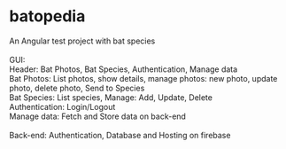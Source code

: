 # batopedia
An Angular test project with bat species<br>
<br>
GUI:<br>
Header: Bat Photos, Bat Species, Authentication, Manage data <br>
Bat Photos: List photos, show details, manage photos: new photo, update photo, delete photo, Send to Species <br>
Bat Species: List species, Manage: Add, Update, Delete <br>
Authentication: Login/Logout <br>
Manage data: Fetch and Store data on back-end <br>
<br>
Back-end: Authentication, Database and Hosting on firebase<br>
